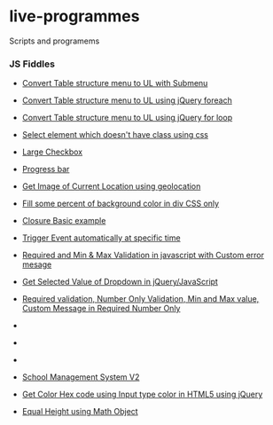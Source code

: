 # live-programmes
Scripts and programems
### JS Fiddles 
- [Convert Table structure menu to UL with Submenu](https://jsfiddle.net/hidaytrahman/xsdadr1s/)
- [Convert Table structure menu to UL using jQuery foreach](https://jsfiddle.net/hidaytrahman/ffn5cdmo/)
- [Convert Table structure menu to UL using jQuery for loop](https://jsfiddle.net/hidaytrahman/ejbner45/)
- [Select element which doesn't have class using css](https://jsfiddle.net/hidaytrahman/2ypqfsn3/)
- [Large Checkbox](https://jsfiddle.net/hidaytrahman/67fwdyo1/)
- [Progress bar](https://jsfiddle.net/hidaytrahman/eurt5puy/)
- [Get Image of Current Location using geolocation](https://jsfiddle.net/hidaytrahman/bxus0ekg/)
- [Fill some percent of background color in div CSS only](https://jsfiddle.net/hidaytrahman/db5y7j6u/)
- [Closure Basic example](https://jsfiddle.net/hidaytrahman/70e4pz8p/)

- [Trigger Event automatically at specific time](https://jsfiddle.net/hidaytrahman/o9pfuaxp/)
- [Required and Min & Max Validation in javascript with Custom error mesage](https://jsfiddle.net/hidaytrahman/oox95tu6/)
- [Get Selected Value of Dropdown in jQuery/JavaScript](https://jsfiddle.net/hidaytrahman/kpchnz2v/)
- [Required validation, Number Only Validation, Min and Max value, Custom Message in Required Number Only](https://jsfiddle.net/hidaytrahman/p5ptkjxL/)
- []()
- []()
- []()


- [School Management System V2](https://jsfiddle.net/hidaytrahman/mpjnk5nk/)
- [Get Color Hex code using Input type color in HTML5 using jQuery](https://jsfiddle.net/hidaytrahman/bhxk6jtw/)
- [Equal Height using Math Object](https://jsfiddle.net/hidaytrahman/us74ppd0/)
